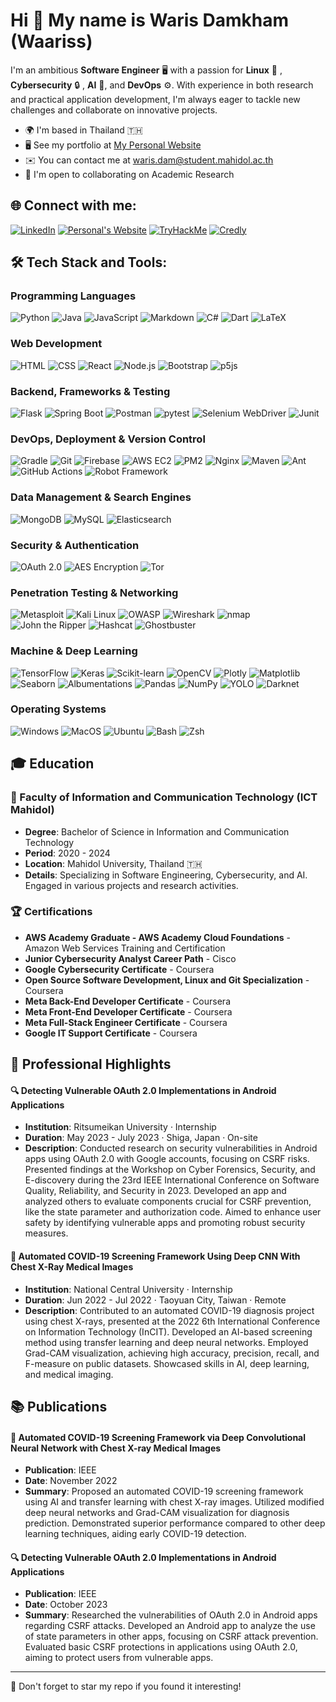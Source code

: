 Hi 👋 My name is Waris Damkham (Waariss)
==============================================================================================================================

I'm an ambitious **Software Engineer** 🖥️  with a passion for **Linux** 🐧 , **Cybersecurity** 🔒 , **AI** 🤖, and **DevOps** ⚙️. With experience in both research and practical application development, I'm always eager to tackle new challenges and collaborate on innovative projects.

*   🌍  I'm based in Thailand 🇹🇭
*   🖥️  See my portfolio at [My Personal Website](http://waris-damkham.netlify.app/#resume)
*   ✉️  You can contact me at [waris.dam@student.mahidol.ac.th](mailto:waris.dam@student.mahidol.ac.th)
*   🤝  I'm open to collaborating on Academic Research

## 🌐 Connect with me:
[![LinkedIn](https://img.shields.io/badge/LinkedIn-0077B5?style=for-the-badge&logo=linkedin&logoColor=white)](https://www.linkedin.com/in/waris-damkham/)
[![Personal's Website](https://img.shields.io/badge/website-000000?style=for-the-badge&logo=About.me&logoColor=white)](https://waris-damkham.netlify.app)
[![TryHackMe](https://img.shields.io/badge/TryHackMe-C71A36?style=for-the-badge&logo=tryhackme&logoColor=white)](https://tryhackme.com/p/waris.dam)
[![Credly](https://img.shields.io/badge/Credly-E95420?style=for-the-badge&logo=credly&logoColor=white)](https://www.credly.com/users/waris-damkham.196ff471)

## 🛠 Tech Stack and Tools:

### Programming Languages

![Python](https://img.shields.io/badge/-Python-3776AB?style=for-the-badge&logo=python&logoColor=white)
![Java](https://img.shields.io/badge/-Java-007396?style=for-the-badge&logo=java&logoColor=white)
![JavaScript](https://img.shields.io/badge/-JavaScript-F7DF1E?style=for-the-badge&logo=javascript&logoColor=black)
![Markdown](https://img.shields.io/badge/-Markdown-000000?style=for-the-badge&logo=markdown&logoColor=white)
![C#](https://img.shields.io/badge/-C%23-239120?style=for-the-badge&logo=c-sharp&logoColor=white)
![Dart](https://img.shields.io/badge/-Dart-0175C2?style=for-the-badge&logo=dart&logoColor=white)
![LaTeX](https://img.shields.io/badge/-LaTeX-008080?style=for-the-badge&logo=latex&logoColor=white)

### Web Development

![HTML](https://img.shields.io/badge/-HTML-E34F26?style=for-the-badge&logo=html5&logoColor=white)
![CSS](https://img.shields.io/badge/-CSS-1572B6?style=for-the-badge&logo=css3&logoColor=white)
![React](https://img.shields.io/badge/-React-61DAFB?style=for-the-badge&logo=react&logoColor=black)
![Node.js](https://img.shields.io/badge/-Node.js-339933?style=for-the-badge&logo=node.js&logoColor=white)
![Bootstrap](https://img.shields.io/badge/-Bootstrap-7952B3?style=for-the-badge&logo=bootstrap&logoColor=white)
![p5js](https://img.shields.io/badge/-p5js-ED225D?style=for-the-badge&logo=p5.js&logoColor=white)

### Backend, Frameworks & Testing

![Flask](https://img.shields.io/badge/-Flask-000000?style=for-the-badge&logo=flask&logoColor=white)
![Spring Boot](https://img.shields.io/badge/-Spring%20Boot-6DB33F?style=for-the-badge&logo=spring-boot&logoColor=white)
![Postman](https://img.shields.io/badge/-Postman-FF6C37?style=for-the-badge&logo=postman&logoColor=white)
![pytest](https://img.shields.io/badge/-pytest-0A9EDC?style=for-the-badge&logo=pytest&logoColor=white)
![Selenium WebDriver](https://img.shields.io/badge/-Selenium%20WebDriver-43B02A?style=for-the-badge&logo=selenium&logoColor=white)
![Junit](https://img.shields.io/badge/-Junit-25A162?style=for-the-badge&logo=junit5&logoColor=white)

### DevOps, Deployment & Version Control

![Gradle](https://img.shields.io/badge/-Gradle-02303A?style=for-the-badge&logo=gradle&logoColor=white)
![Git](https://img.shields.io/badge/-Git-F05032?style=for-the-badge&logo=git&logoColor=white)
![Firebase](https://img.shields.io/badge/-Firebase-FFCA28?style=for-the-badge&logo=firebase&logoColor=black)
![AWS EC2](https://img.shields.io/badge/-Amazon%20AWS-232F3E?style=for-the-badge&logo=amazon-aws&logoColor=white)
![PM2](https://img.shields.io/badge/-PM2-2B037A?style=for-the-badge&logo=pm2&logoColor=white)
![Nginx](https://img.shields.io/badge/-nginx-009639?style=for-the-badge&logo=nginx&logoColor=white)
![Maven](https://img.shields.io/badge/-Apache%20Maven-C71A36?style=for-the-badge&logo=apache-maven&logoColor=white)
![Ant](https://img.shields.io/badge/-Apache%20Ant-A81C7D?style=for-the-badge&logo=apache-ant&logoColor=white)
![GitHub Actions](https://img.shields.io/badge/-GitHub%20Actions-2088FF?style=for-the-badge&logo=github-actions&logoColor=white)
![Robot Framework](https://img.shields.io/badge/-Robot%20Framework-00BFFF?style=for-the-badge&logo=robot-framework&logoColor=white)

### Data Management & Search Engines

![MongoDB](https://img.shields.io/badge/-MongoDB-47A248?style=for-the-badge&logo=mongodb&logoColor=white)
![MySQL](https://img.shields.io/badge/-MySQL-4479A1?style=for-the-badge&logo=mysql&logoColor=white)
![Elasticsearch](https://img.shields.io/badge/-Elasticsearch-005571?style=for-the-badge&logo=elasticsearch&logoColor=white)

### Security & Authentication

![OAuth 2.0](https://img.shields.io/badge/-OAuth%202.0-26A69A?style=for-the-badge&logo=oauth&logoColor=white)
![AES Encryption](https://img.shields.io/badge/-AES%20Encryption-7E57C2?style=for-the-badge&logo=aes&logoColor=white)
![Tor](https://img.shields.io/badge/-Tor-7D4698?style=for-the-badge&logo=tor-browser&logoColor=white)

### Penetration Testing & Networking

![Metasploit](https://img.shields.io/badge/-Metasploit-E53935?style=for-the-badge&logo=metasploit&logoColor=white)
![Kali Linux](https://img.shields.io/badge/-Kali%20Linux-557C94?style=for-the-badge&logo=kali-linux&logoColor=white)
![OWASP](https://img.shields.io/badge/-OWASP-424242?style=for-the-badge&logo=owasp&logoColor=white)
![Wireshark](https://img.shields.io/badge/-Wireshark-1679A7?style=for-the-badge&logo=wireshark&logoColor=white)
![nmap](https://img.shields.io/badge/-nmap-1E88E5?style=for-the-badge&logo=nmap&logoColor=white)
![John the Ripper](https://img.shields.io/badge/-John%20the%20Ripper-FFB300?style=for-the-badge)
![Hashcat](https://img.shields.io/badge/-Hashcat-EF6C00?style=for-the-badge)
![Ghostbuster](https://img.shields.io/badge/-Ghostbuster-00ACC1?style=for-the-badge)

### Machine & Deep Learning

![TensorFlow](https://img.shields.io/badge/TensorFlow-%23FF6F00.svg?style=for-the-badge&logo=TensorFlow&logoColor=white)
![Keras](https://img.shields.io/badge/Keras-%23D00000.svg?style=for-the-badge&logo=Keras&logoColor=white)
![Scikit-learn](https://img.shields.io/badge/scikit--learn-%23F7931E.svg?style=for-the-badge&logo=scikit-learn&logoColor=white)
![OpenCV](https://img.shields.io/badge/opencv-%23white.svg?style=for-the-badge&logo=opencv&logoColor=white)
![Plotly](https://img.shields.io/badge/Plotly-%233F4F75.svg?style=for-the-badge&logo=plotly&logoColor=white)
![Matplotlib](https://img.shields.io/badge/Matplotlib-%23ffffff.svg?style=for-the-badge&logo=Matplotlib&logoColor=black)
![Seaborn](https://img.shields.io/badge/Seaborn-004D40?style=for-the-badge)
![Albumentations](https://img.shields.io/badge/Albumentations-1B5E20?style=for-the-badge)
![Pandas](https://img.shields.io/badge/pandas-%23150458.svg?style=for-the-badge&logo=pandas&logoColor=white)
![NumPy](https://img.shields.io/badge/numpy-%23013243.svg?style=for-the-badge&logo=numpy&logoColor=white)
![YOLO](https://img.shields.io/badge/YOLO-F57F17?style=for-the-badge&logo=yolo&logoColor=white)
![Darknet](https://img.shields.io/badge/Darknet-212121?style=for-the-badge&logo=darknet&logoColor=white)

### Operating Systems

![Windows](https://img.shields.io/badge/Windows-0078D6?style=for-the-badge&logo=windows&logoColor=white)
![MacOS](https://img.shields.io/badge/mac%20os-000000?style=for-the-badge&logo=apple&logoColor=white)
![Ubuntu](https://img.shields.io/badge/Ubuntu-E95420?style=for-the-badge&logo=ubuntu&logoColor=white)
![Bash](https://img.shields.io/badge/Bash-4EAA25?style=for-the-badge&logo=gnu-bash&logoColor=white)
![Zsh](https://img.shields.io/badge/Zsh-000000?style=for-the-badge&logo=zsh&logoColor=white)

## 🎓 Education

### 🏫 Faculty of Information and Communication Technology (ICT Mahidol)
- **Degree**: Bachelor of Science in Information and Communication Technology
- **Period**: 2020 - 2024
- **Location**: Mahidol University, Thailand 🇹🇭
- **Details**: Specializing in Software Engineering, Cybersecurity, and AI. Engaged in various projects and research activities.

### 🏆 Certifications

- **AWS Academy Graduate - AWS Academy Cloud Foundations** - Amazon Web Services Training and Certification
- **Junior Cybersecurity Analyst Career Path** - Cisco
- **Google Cybersecurity Certificate** - Coursera
- **Open Source Software Development, Linux and Git Specialization** - Coursera
- **Meta Back-End Developer Certificate** - Coursera
- **Meta Front-End Developer Certificate** - Coursera
- **Meta Full-Stack Engineer Certificate** - Coursera
- **Google IT Support Certificate** - Coursera

## 💼 Professional Highlights

#### 🔍 Detecting Vulnerable OAuth 2.0 Implementations in Android Applications
- **Institution**: Ritsumeikan University · Internship
- **Duration**: May 2023 - July 2023 · Shiga, Japan · On-site
- **Description**: Conducted research on security vulnerabilities in Android apps using OAuth 2.0 with Google accounts, focusing on CSRF risks. Presented findings at the Workshop on Cyber Forensics, Security, and E-discovery during the 23rd IEEE International Conference on Software Quality, Reliability, and Security in 2023. Developed an app and analyzed others to evaluate components crucial for CSRF prevention, like the state parameter and authorization code. Aimed to enhance user safety by identifying vulnerable apps and promoting robust security measures.

#### 🦠 Automated COVID-19 Screening Framework Using Deep CNN With Chest X-Ray Medical Images
- **Institution**: National Central University · Internship
- **Duration**: Jun 2022 - Jul 2022 · Taoyuan City, Taiwan · Remote
- **Description**: Contributed to an automated COVID-19 diagnosis project using chest X-rays, presented at the 2022 6th International Conference on Information Technology (InCIT). Developed an AI-based screening method using transfer learning and deep neural networks. Employed Grad-CAM visualization, achieving high accuracy, precision, recall, and F-measure on public datasets. Showcased skills in AI, deep learning, and medical imaging.

## 📚 Publications

#### 🦠 Automated COVID-19 Screening Framework via Deep Convolutional Neural Network with Chest X-ray Medical Images
- **Publication**: IEEE
- **Date**: November 2022
- **Summary**: Proposed an automated COVID-19 screening framework using AI and transfer learning with chest X-ray images. Utilized modified deep neural networks and Grad-CAM visualization for diagnosis prediction. Demonstrated superior performance compared to other deep learning techniques, aiding early COVID-19 detection.

#### 🔍 Detecting Vulnerable OAuth 2.0 Implementations in Android Applications
- **Publication**: IEEE
- **Date**: October 2023
- **Summary**: Researched the vulnerabilities of OAuth 2.0 in Android apps regarding CSRF attacks. Developed an Android app to analyze the use of state parameters in other apps, focusing on CSRF attack prevention. Evaluated basic CSRF protections in applications using OAuth 2.0, aiming to protect users from vulnerable apps.


---

🌟 Don't forget to star my repo if you found it interesting!

